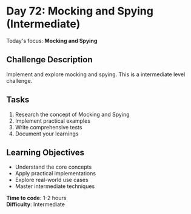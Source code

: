 # Day 72: Mocking and Spying (Intermediate)

Today's focus: **Mocking and Spying**

## Challenge Description
Implement and explore mocking and spying. This is a intermediate level challenge.

## Tasks
1. Research the concept of Mocking and Spying
2. Implement practical examples
3. Write comprehensive tests
4. Document your learnings

## Learning Objectives
- Understand the core concepts
- Apply practical implementations
- Explore real-world use cases
- Master intermediate techniques

**Time to code**: 1-2 hours  
**Difficulty**: Intermediate